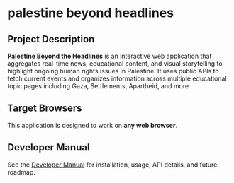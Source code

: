 # palestine beyond headlines

## Project Description
**Palestine Beyond the Headlines** is an interactive web application that aggregates real-time news, educational content, and visual storytelling to highlight ongoing human rights issues in Palestine. It uses public APIs to fetch current events and organizes information across multiple educational topic pages including Gaza, Settlements, Apartheid, and more.

## Target Browsers
This application is designed to work on **any web browser**.

## Developer Manual
See the [Developer Manual](DEVELOPER_MANUAL.md) for installation, usage, API details, and future roadmap.
